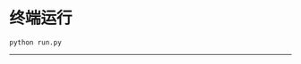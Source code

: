 # 终端运行

```shell
python run.py
```
******************************************************************************************************************************************************************************************************************************************************************************************************************************************************************************************************************************************************************************************************************************************************************************************************************************************************************************************************************************************************************************************************************************************************************************************